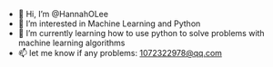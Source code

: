 - 👋 Hi, I’m @HannahOLee
- 👀 I’m interested in Machine Learning and Python
- 🌱 I’m currently learning how to use python to solve problems with machine learning algorithms
- 📫 let me know if any problems: 1072322978@qq.com

